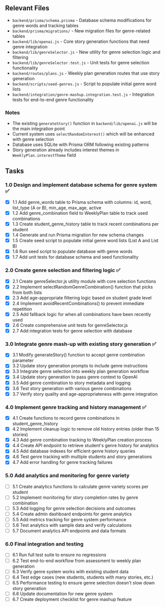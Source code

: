 ## Relevant Files

- `backend/prisma/schema.prisma` - Database schema modifications for genre words and tracking tables
- `backend/prisma/migrations/` - New migration files for genre-related tables
- `backend/lib/openai.js` - Core story generation functions that need genre integration
- `backend/lib/genreSelector.js` - New utility for genre selection logic and filtering
- `backend/lib/genreSelector.test.js` - Unit tests for genre selection functionality
- `backend/routes/plans.js` - Weekly plan generation routes that use story generation
- `backend/scripts/seed-genres.js` - Script to populate initial genre word lists
- `backend/integration/genre-mashup.integration.test.js` - Integration tests for end-to-end genre functionality

### Notes

- The existing `generateStory()` function in `backend/lib/openai.js` will be the main integration point
- Current system uses `selectRandomInterest()` which will be enhanced with genre selection
- Database uses SQLite with Prisma ORM following existing patterns
- Story generation already includes interest themes in `WeeklyPlan.interestTheme` field

## Tasks

### 1.0 Design and implement database schema for genre system ✅

- [x] 1.1 Add genre_words table to Prisma schema with columns: id, word, list_type (A or B), min_age, max_age, active
- [x] 1.2 Add genre_combination field to WeeklyPlan table to track used combinations
- [x] 1.3 Create student_genre_history table to track recent combinations per student
- [x] 1.4 Generate and run Prisma migration for new schema changes
- [x] 1.5 Create seed script to populate initial genre word lists (List A and List B)
- [x] 1.6 Run seed script to populate database with genre words
- [x] 1.7 Add unit tests for database schema and seed functionality

### 2.0 Create genre selection and filtering logic ✅

- [x] 2.1 Create genreSelector.js utility module with core selection functions
- [x] 2.2 Implement selectRandomGenreCombination() function that picks from both lists
- [x] 2.3 Add age-appropriate filtering logic based on student grade level
- [x] 2.4 Implement avoidRecentCombinations() to prevent immediate repetition
- [x] 2.5 Add fallback logic for when all combinations have been recently used
- [x] 2.6 Create comprehensive unit tests for genreSelector.js
- [x] 2.7 Add integration tests for genre selection with database

### 3.0 Integrate genre mash-up with existing story generation ✅

- [x] 3.1 Modify generateStory() function to accept genre combination parameter
- [x] 3.2 Update story generation prompts to include genre instructions
- [x] 3.3 Integrate genre selection into weekly plan generation workflow
- [x] 3.4 Update story generation to pass genre context to OpenAI
- [x] 3.5 Add genre combination to story metadata and logging
- [x] 3.6 Test story generation with various genre combinations
- [x] 3.7 Verify story quality and age-appropriateness with genre integration

### 4.0 Implement genre tracking and history management ✅

- [x] 4.1 Create functions to record genre combinations in student_genre_history
- [x] 4.2 Implement cleanup logic to remove old history entries (older than 15 stories)
- [x] 4.3 Add genre combination tracking to WeeklyPlan creation process
- [x] 4.4 Create API endpoint to retrieve student's genre history for analytics
- [x] 4.5 Add database indexes for efficient genre history queries
- [x] 4.6 Test genre tracking with multiple students and story generations
- [x] 4.7 Add error handling for genre tracking failures

### 5.0 Add analytics and monitoring for genre variety

- [ ] 5.1 Create analytics functions to calculate genre variety scores per student
- [ ] 5.2 Implement monitoring for story completion rates by genre combination
- [ ] 5.3 Add logging for genre selection decisions and outcomes
- [ ] 5.4 Create admin dashboard endpoints for genre analytics
- [ ] 5.5 Add metrics tracking for genre system performance
- [ ] 5.6 Test analytics with sample data and verify calculations
- [ ] 5.7 Document analytics API endpoints and data formats

### 6.0 Final integration and testing

- [ ] 6.1 Run full test suite to ensure no regressions
- [ ] 6.2 Test end-to-end workflow from assessment to weekly plan generation
- [ ] 6.3 Verify genre system works with existing student data
- [ ] 6.4 Test edge cases (new students, students with many stories, etc.)
- [ ] 6.5 Performance testing to ensure genre selection doesn't slow down story generation
- [ ] 6.6 Update documentation for new genre system
- [ ] 6.7 Create deployment checklist for genre mashup feature
